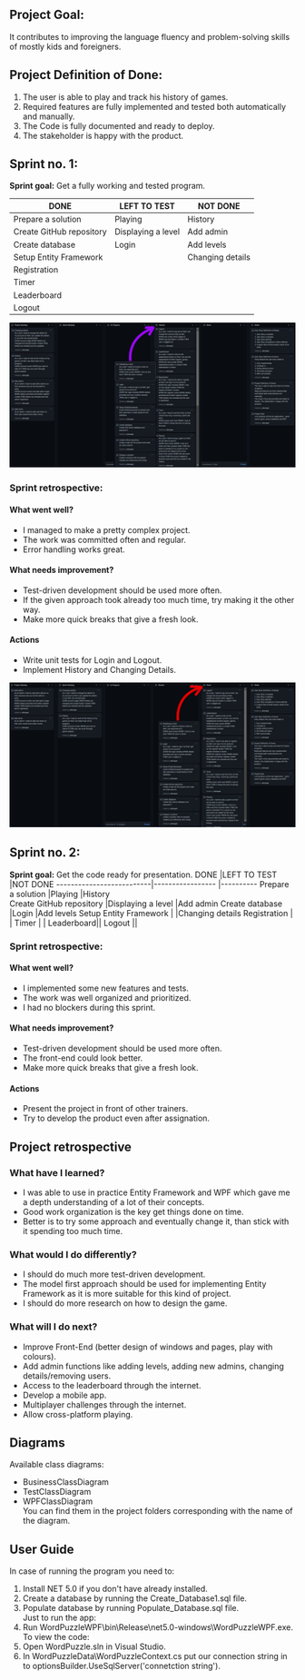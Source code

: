 ## Project Goal:
It contributes to improving the language fluency and problem-solving skills of mostly kids and foreigners.

## Project Definition of Done:
1. The user is able to play and track his history of games.
2. Required features are fully implemented and tested both automatically and manually.
3. The Code is fully documented and ready to deploy.
4. The stakeholder is happy with the product.

## Sprint no. 1:
**Sprint goal:** Get a fully working and tested program.

DONE                      |LEFT TO TEST       |NOT DONE
--------------------------|-----------------  |----------
Prepare a solution        |Playing            |History   
Create GitHub repository  |Displaying a level |Add admin
Create database           |Login              |Add levels
Setup Entity Framework    |                   |Changing details
Registration              |                   |
Timer                     |                   |
Leaderboard||
Logout ||

![Before the first Sprint](Screenshots_of_backlog/Before_Sprint_1.jpg)


### Sprint retrospective:
#### What went well?
- I managed to make a pretty complex project.
- The work was committed often and regular.
- Error handling works great.
#### What needs improvement?
- Test-driven development should be used more often.
- If the given approach took already too much time, try making it the other way.
- Make more quick breaks that give a fresh look.
#### Actions
- Write unit tests for Login and Logout.
- Implement History and Changing Details.

![After the first Sprint](Screenshots_of_backlog/After_Sprint_1.jpg)

## Sprint no. 2:
**Sprint goal:** Get the code ready for presentation.
DONE                      |LEFT TO TEST       |NOT DONE
--------------------------|-----------------  |----------
Prepare a solution        |Playing            |History   
Create GitHub repository  |Displaying a level |Add admin
Create database           |Login              |Add levels
Setup Entity Framework    |                   |Changing details
Registration              |                   |
Timer                     |                   |
Leaderboard||
Logout ||
### Sprint retrospective:
#### What went well?
- I implemented some new features and tests.
- The work was well organized and prioritized.
- I had no blockers during this sprint.
#### What needs improvement?
- Test-driven development should be used more often.
- The front-end could look better.
- Make more quick breaks that give a fresh look.
#### Actions
- Present the project in front of other trainers.
- Try to develop the product even after assignation.

## Project retrospective
### What have I learned?
- I was able to use in practice Entity Framework and WPF which gave me a depth understanding of a lot of their concepts.
- Good work organization is the key get things done on time.
- Better is to try some approach and eventually change it, than stick with it spending too much time.
### What would I do differently?
- I should do much more test-driven development.
- The model first approach should be used for implementing Entity Framework as it is more suitable for this kind of project.
- I should do more research on how to design the game.
### What will I do next?
- Improve Front-End (better design of windows and pages, play with colours).
- Add admin functions like adding levels, adding new admins, changing details/removing users.
- Access to the leaderboard through the internet.
- Develop a mobile app.
- Multiplayer challenges through the internet.
- Allow cross-platform playing.

## Diagrams
Available class diagrams:
- BusinessClassDiagram
- TestClassDiagram
- WPFClassDiagram<br />
You can find them in the project folders corresponding with the name of the diagram.

## User Guide
In case of running the program you need to:
1. Install NET 5.0 if you don't have already installed.
2. Create a database by running the Create_Database1.sql file.
3. Populate database by running Populate_Database.sql file.<br />
Just to run the app:
4. Run WordPuzzleWPF\bin\Release\net5.0-windows\WordPuzzleWPF.exe.
To view the code:
4. Open WordPuzzle.sln in Visual Studio.
5. In WordPuzzleData\WordPuzzleContext.cs put our connection string in to optionsBuilder.UseSqlServer('connetction string').
